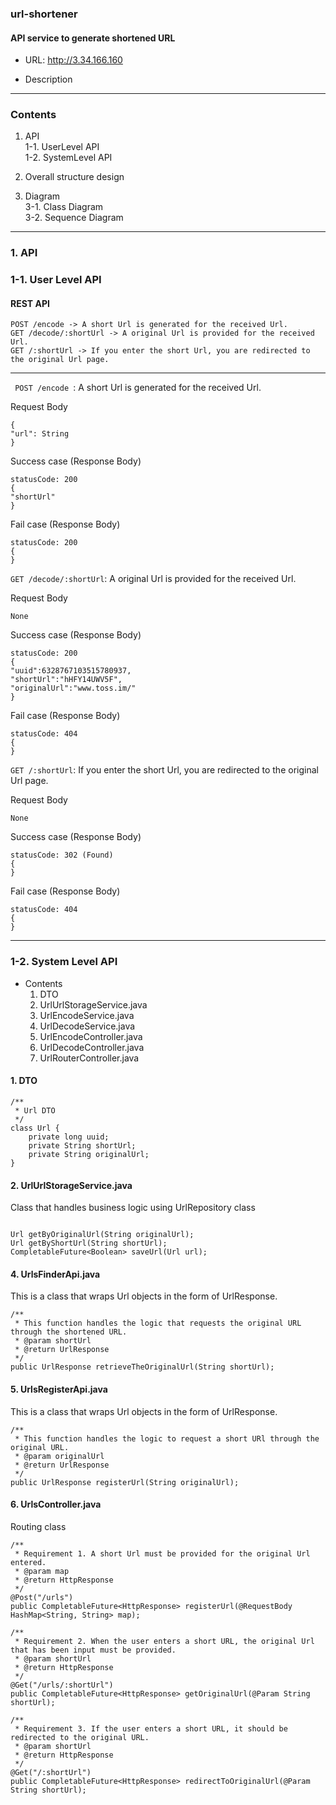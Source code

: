 ### url-shortener

#### API service to generate shortened URL

+ URL: http://3.34.166.160

+ Description


---

### Contents

1. API    
    1-1. UserLevel API    
    1-2. SystemLevel API    

2. Overall structure design    

3. Diagram    
    3-1. Class Diagram    
    3-2. Sequence Diagram         
    
---

### 1. API

### 1-1. User Level API

#### REST API
```
POST /encode -> A short Url is generated for the received Url.
GET /decode/:shortUrl -> A original Url is provided for the received Url.
GET /:shortUrl -> If you enter the short Url, you are redirected to the original Url page.
```

---

<code> POST /encode </code>: A short Url is generated for the received Url.

Request Body
```
{
"url": String
}
```
Success case (Response Body)
```
statusCode: 200
{
"shortUrl"
}
```

Fail case (Response Body)

```
statusCode: 200
{
}
```

<code>GET /decode/:shortUrl</code>: A original Url is provided for the received Url.

Request Body
```
None
```

Success case (Response Body)

```
statusCode: 200
{
"uuid":6328767103515780937,
"shortUrl":"hHFY14UWV5F",
"originalUrl":"www.toss.im/"
}
```

Fail case (Response Body)

```
statusCode: 404
{
}

```

<code>GET /:shortUrl</code>: If you enter the short Url, you are redirected to the original Url page.   

Request Body   

```
None
```
Success case (Response Body)
```
statusCode: 302 (Found)
{
}
```
Fail case (Response Body)
```
statusCode: 404
{
}
```

---

### 1-2. System Level API    

* Contents
    1. DTO
    2. UrlUrlStorageService.java
    3. UrlEncodeService.java 
    4. UrlDecodeService.java 
    5. UrlEncodeController.java 
    6. UrlDecodeController.java 
    7. UrlRouterController.java

#### 1. DTO

```
/**
 * Url DTO
 */
class Url { 
    private long uuid;
    private String shortUrl;
    private String originalUrl;
}
```

#### 2. UrlUrlStorageService.java  
Class that handles business logic using UrlRepository class

```

Url getByOriginalUrl(String originalUrl);
Url getByShortUrl(String shortUrl);
CompletableFuture<Boolean> saveUrl(Url url);

```
    
#### 4. UrlsFinderApi.java 
This is a class that wraps Url objects in the form of UrlResponse.   

```
/**
 * This function handles the logic that requests the original URL through the shortened URL.
 * @param shortUrl
 * @return UrlResponse
 */
public UrlResponse retrieveTheOriginalUrl(String shortUrl);
```

#### 5. UrlsRegisterApi.java 
This is a class that wraps Url objects in the form of UrlResponse. 

```
/**
 * This function handles the logic to request a short URl through the original URL.
 * @param originalUrl
 * @return UrlResponse
 */
public UrlResponse registerUrl(String originalUrl);
```

#### 6. UrlsController.java 
Routing class 

```
/**
 * Requirement 1. A short Url must be provided for the original Url entered.
 * @param map
 * @return HttpResponse
 */
@Post("/urls")
public CompletableFuture<HttpResponse> registerUrl(@RequestBody HashMap<String, String> map);

/**
 * Requirement 2. When the user enters a short URL, the original Url that has been input must be provided.
 * @param shortUrl
 * @return HttpResponse
 */
@Get("/urls/:shortUrl")
public CompletableFuture<HttpResponse> getOriginalUrl(@Param String shortUrl);

/**
 * Requirement 3. If the user enters a short URL, it should be redirected to the original URL.
 * @param shortUrl
 * @return HttpResponse
 */
@Get("/:shortUrl")
public CompletableFuture<HttpResponse> redirectToOriginalUrl(@Param String shortUrl);

```


